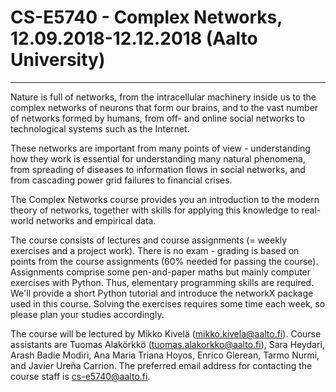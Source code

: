 # CS-E5740 - Complex Networks, 12.09.2018-12.12.2018 (Aalto University)

______________________________________

Nature is full of networks, from the intracellular machinery inside us to the complex networks of neurons that form our brains, and to the vast number of networks formed by humans, from off- and online social networks to technological systems such as the Internet. 

These networks are important from many points of view - understanding how they work is essential for understanding many natural phenomena, from spreading of diseases to information flows in social networks, and from cascading power grid failures to financial crises.

The Complex Networks course provides you an introduction to the modern theory of networks, together with skills for applying this knowledge to real-world networks and empirical data.

The course consists of lectures and course assignments (= weekly exercises and a project work). There is no exam  - grading is based on points from the course assignments (60% needed for passing the course). Assignments comprise some pen-and-paper maths but mainly computer exercises with Python. Thus, elementary programming skills are required. We'll provide a short Python tutorial and introduce the networkX package used in this course. Solving the exercises requires some time each week, so please plan your studies accordingly.

The course will be lectured by Mikko Kivelä (mikko.kivela@aalto.fi). Course assistants are Tuomas Alakörkkö (tuomas.alakorkko@aalto.fi),  Sara Heydari, Arash Badie Modiri,  Ana Maria Triana Hoyos, Enrico Glerean, Tarmo Nurmi, and Javier Ureña Carrion. The preferred email address for contacting the course staff is cs-e5740@aalto.fi. 